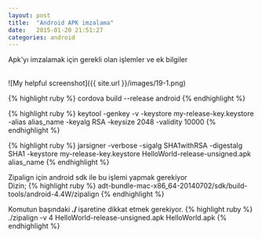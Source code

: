 ```yaml
---
layout: post
title:  "Android APK imzalama"
date:   2015-01-20 21:51:27
categories: android
---
```


Apk'yı imzalamak için gerekli olan işlemler ve ek bilgiler

<br>![My helpful screenshot]({{ site.url }}/images/19-1.png)<br>

{% highlight ruby %}
cordova build --release android
{% endhighlight %}

{% highlight ruby %}
keytool -genkey -v -keystore my-release-key.keystore -alias alias_name -keyalg RSA -keysize 2048 -validity 10000
{% endhighlight %}

{% highlight ruby %}
jarsigner -verbose -sigalg SHA1withRSA -digestalg SHA1 -keystore my-release-key.keystore HelloWorld-release-unsigned.apk alias_name
{% endhighlight %}


Zipalign için android sdk ile bu işlemi yapmak gerekiyor<br>
Dizin;
{% highlight ruby %}
adt-bundle-mac-x86_64-20140702/sdk/build-tools/android-4.4W/zipalign 
{% endhighlight %}

Komutun başındaki<b> ./ </b>işaretine dikkat etmek gerekiyor.
{% highlight ruby %}
./zipalign -v 4 HelloWorld-release-unsigned.apk HelloWorld.apk
{% endhighlight %}






